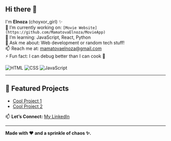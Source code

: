 ## Hi there 👋

I'm **Elnoza** (choyxor_girl) ✨  
🔭 I’m currently working on: `[Movie Website] (https://github.com/MamatovaElnoza/MovieApp)`  
🌱 I’m learning: JavaScript, React, Python  
💬 Ask me about: Web development or random tech stuff!  
📫 Reach me at: mamatovaelnoza@gmail.com  
⚡ Fun fact: I can debug better than I can cook 🍳 

![HTML](https://img.shields.io/badge/Code-HTML-orange) ![CSS](https://img.shields.io/badge/Style-CSS-blue) ![JavaScript](https://img.shields.io/badge/Script-JavaScript-yellow)

---

## 🌟 Featured Projects
- [Cool Project 1](https://github.com/MamatovaElnoza/Responsive-Admin-Dashboard)  
- [Cool Project 2](https://github.com/MamatovaElnoza/Lamoda)  


📫 **Let’s Connect:** [My LinkedIn](https://linkedin.com/in/elnoza-mamatova-6122a8328)  

---

**Made with ❤️ and a sprinkle of chaos ✨.**
